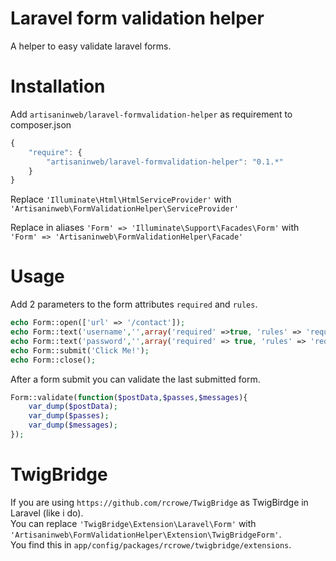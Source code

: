 Laravel form validation helper
===============================

A helper to easy validate laravel forms.

Installation
============

Add `artisaninweb/laravel-formvalidation-helper` as requirement to composer.json

```javascript
{
    "require": {
        "artisaninweb/laravel-formvalidation-helper": "0.1.*"
    }
}
```

Replace `'Illuminate\Html\HtmlServiceProvider'` with `'Artisaninweb\FormValidationHelper\ServiceProvider'`

Replace in aliases `'Form' => 'Illuminate\Support\Facades\Form'` with `'Form' => 'Artisaninweb\FormValidationHelper\Facade'`

Usage
============

Add 2 parameters to the form attributes `required` and `rules`.

```php
echo Form::open(['url' => '/contact']);
echo Form::text('username','',array('required' =>true, 'rules' => 'required'));
echo Form::text('password','',array('required' => true, 'rules' => 'required'));
echo Form::submit('Click Me!');
echo Form::close();
```

After a form submit you can validate the last submitted form.

```php
Form::validate(function($postData,$passes,$messages){
    var_dump($postData);
    var_dump($passes);
    var_dump($messages);
});
```

TwigBridge
============

If you are using `https://github.com/rcrowe/TwigBridge` as TwigBirdge in Laravel (like i do).<br />
You can replace `'TwigBridge\Extension\Laravel\Form'` with `'Artisaninweb\FormValidationHelper\Extension\TwigBridgeForm'`.<br />
You find this in `app/config/packages/rcrowe/twigbridge/extensions`.